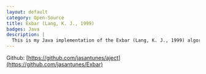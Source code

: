 ```yaml
---
layout: default
category: Open-Source
title: Exbar (Lang, K. J., 1999)
badges: Java
description: |
  This is my Java implementation of the Exbar (Lang, K. J., 1999) algorithm for inferring a minimum size DFA (deterministic finite automaton) consistent with a training set. Please refer to the research paper "Faster algorithms for finding minimal consistent DFAs"for additional details.
---
```


Github: [https://github.com/jasantunes/aject](https://github.com/jasantunes/Exbar)
